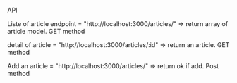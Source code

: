 API

Liste of article endpoint = "http://localhost:3000/articles/" => return array of article model. GET method

detail of article = "http://localhost:3000/articles/:id" => return an article. GET method

Add an article = "http://localhost:3000/articles/" => return ok if add. Post method